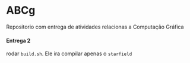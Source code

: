ABCg
======

Repositorio com entrega de atividades relacionas a Computação Gráfica

#### Entrega 2

rodar ```build.sh```. Ele ira compilar apenas o ```starfield```
